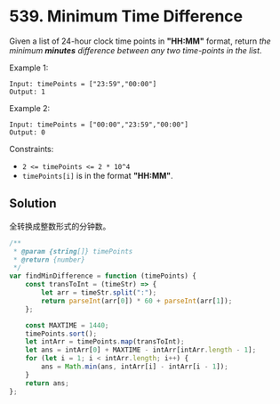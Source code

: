 # 539. Minimum Time Difference

Given a list of 24-hour clock time points in **"HH:MM"** format, return _the minimum **minutes** difference between any two time-points in the list_.

Example 1:

```
Input: timePoints = ["23:59","00:00"]
Output: 1
```

Example 2:

```
Input: timePoints = ["00:00","23:59","00:00"]
Output: 0
```

Constraints:

-   `2 <= timePoints <= 2 * 10^4`
-   `timePoints[i]` is in the format **"HH:MM"**.

## Solution

全转换成整数形式的分钟数。

```javascript
/**
 * @param {string[]} timePoints
 * @return {number}
 */
var findMinDifference = function (timePoints) {
    const transToInt = (timeStr) => {
        let arr = timeStr.split(":");
        return parseInt(arr[0]) * 60 + parseInt(arr[1]);
    };

    const MAXTIME = 1440;
    timePoints.sort();
    let intArr = timePoints.map(transToInt);
    let ans = intArr[0] + MAXTIME - intArr[intArr.length - 1];
    for (let i = 1; i < intArr.length; i++) {
        ans = Math.min(ans, intArr[i] - intArr[i - 1]);
    }
    return ans;
};
```
